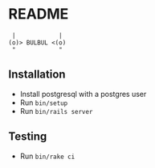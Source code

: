 # README

```
 |            |
(o)> BULBUL <(o)
 "            "
```

## Installation
* Install postgresql with a postgres user
* Run `bin/setup`
* Run `bin/rails server`

## Testing
* Run `bin/rake ci`
